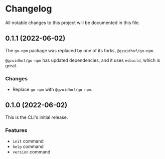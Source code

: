 # Changelog

All notable changes to this project will be documented in this file.

## 0.1.1 (2022-06-02)

The `go-npm` package was replaced by one of its forks, `@gzuidhof/go-npm`.

`@gzuidhof/go-npm` has updated dependencies, and it uses `esbuild`, which is great.

### Changes

- Replace `go-npm` with `@gzuidhof/go-npm`.

## 0.1.0 (2022-06-02)

This is the CLI's initial release.

### Features

- `init` command
- `help` command
- `version` command
